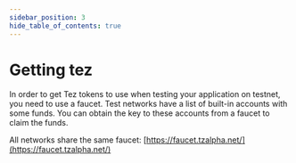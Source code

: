 ```yaml
---
sidebar_position: 3
hide_table_of_contents: true
---
```


# Getting tez

In order to get Tez tokens to use when testing your application on testnet, you need to use a faucet. Test networks have a list of built-in accounts with some funds. You can obtain the key to these accounts from a faucet to claim the funds. 

All networks share the same faucet: [https://faucet.tzalpha.net/](https://faucet.tzalpha.net/)

